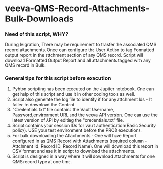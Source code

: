 # veeva-QMS-Record-Attachments-Bulk-Downloads

### Need of this script, WHY?
During Migration, There may be requirement to trasfer the associated QMS record attachments. Once can configure the User Action to tag Formatted output report in the attchment section of any QMS record. Script will download Formatted Output Report and all attachments tagged with any QMS record in Bulk. 

### General tips for this script before execution
1. Pyhton scripting has been executed on the Jupiter notebook. One can get help of this script and use it in other coding tools as well.
2. Script also generate the log file to identify if for any attchment Ids - It failed to download the Content.
3. "Credentials.txt" file contains the Vault Username, Password,environment URL and the veeva API version. One can use the latest version of API by editing the "credentials.txt" file.
4. Script contains your session IDs for vault authentication(Basic Security policy). USE your test environment before the PROD executions.
5. For bulk downloading the Attachments - One will have Report configured in as QMS Record with Attachments (required column - Attchment Id, Record ID, Record Name). One will download this report in CSV format and use it in script to download the attachments.
6. Script is designed in a way where it will download attachments for one QMS record type  at one time.
